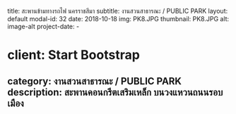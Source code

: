 ---
---
title: สะพานข้ามทางรถไฟ นครราชสีมา
subtitle: งานสวนสาธารณะ / PUBLIC  PARK
layout: default
modal-id: 32
date: 2018-10-18
img: PK8.JPG
thumbnail: PK8.JPG
alt: image-alt
project-date: -
# client: Start Bootstrap
category: งานสวนสาธารณะ / PUBLIC  PARK
description: สะพานคอนกรีตเสริมเหล็ก  บนวงแหวนถนนรอบเมือง
---